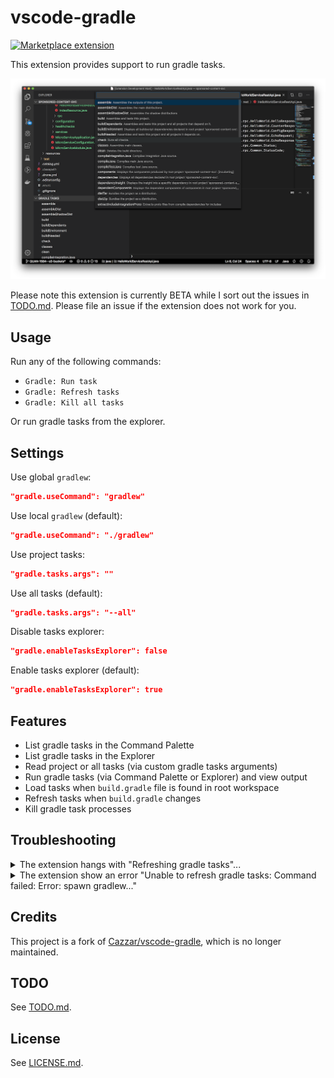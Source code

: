 # vscode-gradle

<a href="https://marketplace.visualstudio.com/items?itemName=richardwillis.vscode-gradle">![Marketplace extension](https://img.shields.io/visual-studio-marketplace/i/richardwillis.vscode-gradle)</a>

<!-- ![Build status](https://github.com/badsyntax/vscode-gradle/workflows/Node%20CI/badge.svg) -->

This extension provides support to run gradle tasks.

![Main image](images/task-list.png)

Please note this extension is currently BETA while I sort out the issues in [TODO.md](./TODO.md). Please file an issue if the extension does not work for you.

## Usage

Run any of the following commands:

- `Gradle: Run task`
- `Gradle: Refresh tasks`
- `Gradle: Kill all tasks`

Or run gradle tasks from the explorer.

## Settings

Use global `gradlew`:

```json
"gradle.useCommand": "gradlew"
```

Use local `gradlew` (default):

```json
"gradle.useCommand": "./gradlew"
```

Use project tasks:

```json
"gradle.tasks.args": ""
```

Use all tasks (default):

```json
"gradle.tasks.args": "--all"
```

Disable tasks explorer:

```json
"gradle.enableTasksExplorer": false
```

Enable tasks explorer (default):

```json
"gradle.enableTasksExplorer": true
```

## Features

- List gradle tasks in the Command Palette
- List gradle tasks in the Explorer
- Read project or all tasks (via custom gradle tasks arguments)
- Run gradle tasks (via Command Palette or Explorer) and view output
- Load tasks when `build.gradle` file is found in root workspace
- Refresh tasks when `build.gradle` changes
- Kill gradle task processes

## Troubleshooting

<details><summary>The extension hangs with "Refreshing gradle tasks"...</summary>

Eventually the command should fail with an error message. This is usually due to gradle not being able to resolve dependencies. Check your network connection.

</details>

<details><summary>The extension show an error "Unable to refresh gradle tasks: Command failed: Error: spawn gradlew..."</summary>

This means the global `gradlew` command is not available. Change the command setting to point to a local `gradlew` command:

```json
"gradle.useCommand": "./gradlew"
```

</details>

## Credits

This project is a fork of [Cazzar/vscode-gradle](https://github.com/Cazzar/vscode-gradle), which is no longer maintained.

## TODO

See [TODO.md](./TODO.md).

## License

See [LICENSE.md](./LICENSE.md).
